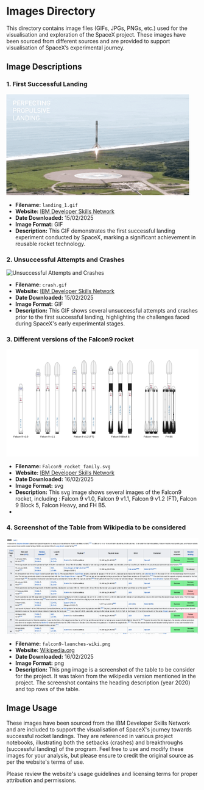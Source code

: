 # Images Directory

This directory contains image files (GIFs, JPGs, PNGs, etc.) used for the visualisation and exploration of the SpaceX project. These images have been sourced from different sources and are provided to support visualisation of SpaceX’s experimental journey.

## Image Descriptions

### 1. First Successful Landing  
![First Successful Landing](./landing_1.gif)

* **Filename:** `landing_1.gif`  
* **Website:** [IBM Developer Skills Network](https://cf-courses-data.s3.us.cloud-object-storage.appdomain.cloud/IBMDeveloperSkillsNetwork-DS0701EN-SkillsNetwork/lab_v2/images/landing_1.gif)  
* **Date Downloaded:** 15/02/2025  
* **Image Format:** GIF  
* **Description:** This GIF demonstrates the first successful landing experiment conducted by SpaceX, marking a significant achievement in reusable rocket technology.

### 2. Unsuccessful Attempts and Crashes  
![Unsuccessful Attempts and Crashes](./crash.gif)

* **Filename:** `crash.gif`  
* **Website:** [IBM Developer Skills Network](https://cf-courses-data.s3.us.cloud-object-storage.appdomain.cloud/IBMDeveloperSkillsNetwork-DS0701EN-SkillsNetwork/lab_v2/images/crash.gif)  
* **Date Downloaded:** 15/02/2025  
* **Image Format:** GIF  
* **Description:** This GIF shows several unsuccessful attempts and crashes prior to the first successful landing, highlighting the challenges faced during SpaceX's early experimental stages.

### 3. Different versions of the Falcon9 rocket  
![Different Version of the Falcon9 rocket](./Falcon9_rocket_family.svg)

* **Filename:** `Falcon9_rocket_family.svg`  
* **Website:** [IBM Developer Skills Network](https://cf-courses-data.s3.us.cloud-object-storage.appdomain.cloud/IBM-DS0321EN-SkillsNetwork/labs/module_1_L2/images/Falcon9_rocket_family.svg)  
* **Date Downloaded:** 16/02/2025  
* **Image Format:** svg  
* **Description:** This svg image shows several images of the Falcon9 rocket, including : Falcon 9 v1.0, Falcon 9 v1.1, Falcon 9 v1.2 (FT), Falcon 9 Block 5, Falcon Heavy, and FH B5.
* 
### 4. Screenshot of the Table from Wikipedia to be considered  
![Screenshot of the Table from wikipedia to be considered](./falcon9-launches-wiki.png)

* **Filename:** `falcon9-launches-wiki.png`  
* **Website:** [Wikipedia.org](https://en.wikipedia.org/w/index.php?title=List_of_Falcon_9_and_Falcon_Heavy_launches&oldid=1027686922)  
* **Date Downloaded:** 16/02/2025  
* **Image Format:** png  
* **Description:** This png image is a screenshot of the table to be consider for the project. It was taken from the wikipedia version mentioned in the project. The screenshot contains the heading description (year 2020) and top rows of the table.

## Image Usage

These images have been sourced from the IBM Developer Skills Network and are included to support the visualisation of SpaceX's journey towards successful rocket landings. They are referenced in various project notebooks, illustrating both the setbacks (crashes) and breakthroughs (successful landing) of the program. Feel free to use and modify these images for your analysis, but please ensure to credit the original source as per the website's terms of use. 

Please review the website's usage guidelines and licensing terms for proper attribution and permissions.

